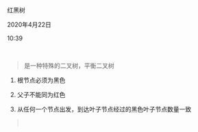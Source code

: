 红黑树

2020年4月22日

10:39

 

> 是一种特殊的二叉树，平衡二叉树

1.  根节点必须为黑色

2.  父子不能同为红色

3.  从任何一个节点出发，到达叶子节点经过的黑色叶子节点数量一致

>  
